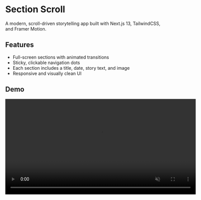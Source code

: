 # Section Scroll

A modern, scroll-driven storytelling app built with Next.js 13, TailwindCSS, and Framer Motion.

## Features
- Full-screen sections with animated transitions
- Sticky, clickable navigation dots
- Each section includes a title, date, story text, and image
- Responsive and visually clean UI

## Demo

<video src="public/mov.mp4" autoplay loop muted playsinline width="600"></video>


